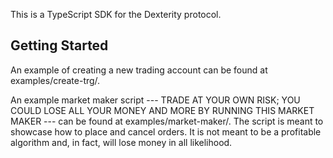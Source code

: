 This is a TypeScript SDK for the Dexterity protocol.

## Getting Started

An example of creating a new trading account can be found at examples/create-trg/.

An example market maker script --- TRADE AT YOUR OWN RISK; YOU COULD LOSE ALL YOUR MONEY AND MORE BY RUNNING THIS MARKET MAKER --- can be found at examples/market-maker/. The script is meant to showcase how to place and cancel orders. It is not meant to be a profitable algorithm and, in fact, will lose money in all likelihood.
